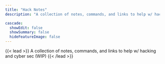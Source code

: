 ```yaml
---
title: "Hack Notes"
description: "A collection of notes, commands, and links to help w/ hacking and cyber sec"

cascade:
  showEdit: false
  showSummary: false
  hideFeatureImage: false
---
```


{{< lead >}}
A collection of notes, commands, and links to help w/ hacking and cyber sec (WIP)
{{< /lead >}}
